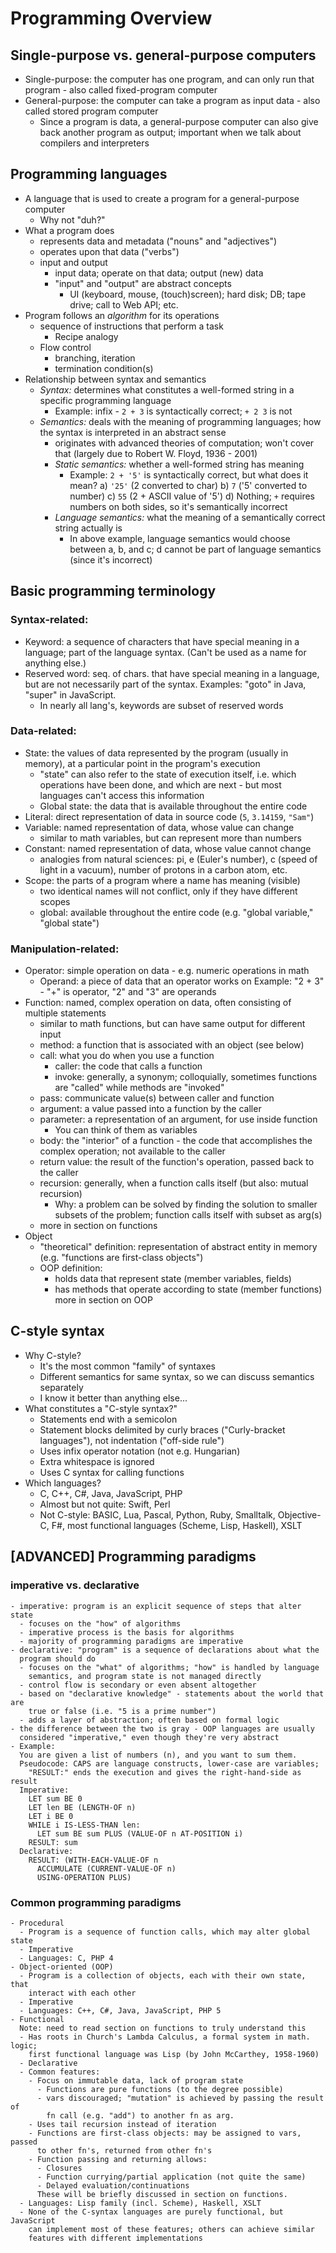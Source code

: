 # Programming Overview #
## Single-purpose vs. general-purpose computers
  - Single-purpose: the computer has one program, and can only run that
    program - also called fixed-program computer
  - General-purpose: the computer can take a program as input data - also
    called stored program computer
    - Since a program is data, a general-purpose computer can also give
      back another program as output; important when we talk about compilers
      and interpreters
## Programming languages
  - A language that is used to create a program for a general-purpose computer
    - Why not "duh?"
  - What a program does
    - represents data and metadata ("nouns" and "adjectives")
    - operates upon that data ("verbs")
    - input and output
      - input data; operate on that data; output (new) data
      - "input" and "output" are abstract concepts
        - UI (keyboard, mouse, (touch)screen); hard disk; DB; tape drive;
          call to Web API; etc.
  - Program follows an *algorithm* for its operations
    - sequence of instructions that perform a task
      - Recipe analogy
    - Flow control
      - branching, iteration
      - termination condition(s)
  - Relationship between syntax and semantics
    - *Syntax:* determines what constitutes a well-formed string in a specific
      programming language
      - Example: infix - `2 + 3` is syntactically correct; `+ 2 3` is not
    - *Semantics:* deals with the meaning of programming languages; how the
      syntax is interpreted in an abstract sense
      - originates with advanced theories of computation; won't cover that
        (largely due to Robert W. Floyd, 1936 - 2001)
      - *Static semantics:* whether a well-formed string has meaning
        - Example: `2 + '5'` is syntactically correct, but what does it mean?
          a) `'25'` (2 converted to char)
          b) `7` ('5' converted to number)
          c) `55` (2 + ASCII value of '5')
          d) Nothing; `+` requires numbers on both sides, so it's semantically
             incorrect
      - *Language semantics:* what the meaning of a semantically correct string
        actually is
        - In above example, language semantics would choose between a, b, and
          c; d cannot be part of language semantics (since it's incorrect)

## Basic programming terminology
### Syntax-related:
  - Keyword: a sequence of characters that have special meaning in a language;
    part of the language syntax. (Can't be used as a name for anything else.)
  - Reserved word: seq. of chars. that have special meaning in a language,
    but are not necessarily part of the syntax. Examples: "goto" in Java,
    "super" in JavaScript.
    - In nearly all lang's, keywords are subset of reserved words
### Data-related:
  - State: the values of data represented by the program (usually in memory),
    at a particular point in the program's execution
    - "state" can also refer to the state of execution itself, i.e. which
      operations have been done, and which are next - but most languages can't
      access this information
    - Global state: the data that is available throughout the entire code
  - Literal: direct representation of data in source code (`5`, `3.14159`, `"Sam"`)
  - Variable: named representation of data, whose value can change
    - similar to math variables, but can represent more than numbers
  - Constant: named representation of data, whose value cannot change
    - analogies from natural sciences: pi, e (Euler's number), c (speed of
      light in a vacuum), number of protons in a carbon atom, etc.
  - Scope: the parts of a program where a name has meaning (visible)
    - two identical names will not conflict, only if they have different scopes
    - global: available throughout the entire code (e.g. "global variable,"
      "global state")
### Manipulation-related:
  - Operator: simple operation on data - e.g. numeric operations in math
    - Operand: a piece of data that an operator works on
      Example: "2 + 3" - "+" is operator, "2" and "3" are operands
  - Function: named, complex operation on data, often consisting of multiple
    statements
    - similar to math functions, but can have same output for different input
    - method: a function that is associated with an object (see below)
    - call: what you do when you use a function
      - caller: the code that calls a function
      - invoke: generally, a synonym; colloquially, sometimes functions are
        "called" while methods are "invoked"
    - pass: communicate value(s) between caller and function
    - argument: a value passed into a function by the caller
    - parameter: a representation of an argument, for use inside function
      - You can think of them as variables
    - body: the "interior" of a function - the code that accomplishes the
      complex operation; not available to the caller
    - return value: the result of the function's operation, passed back to
      the caller
    - recursion: generally, when a function calls itself (but also: mutual
      recursion)
      - Why: a problem can be solved by finding the solution to smaller
        subsets of the problem; function calls itself with subset as arg(s)
    - more in section on functions
  - Object
    - "theoretical" definition: representation of abstract entity in memory
      (e.g. "functions are first-class objects")
    - OOP definition:
      - holds data that represent state (member variables, fields)
      - has methods that operate according to state (member functions)
      more in section on OOP

## C-style syntax
  - Why C-style?
    - It's the most common "family" of syntaxes
    - Different semantics for same syntax, so we can discuss semantics
      separately
    - I know it better than anything else...
  - What constitutes a "C-style syntax?"
    - Statements end with a semicolon
    - Statement blocks delimited by curly braces ("Curly-bracket languages"),
      not indentation ("off-side rule")
    - Uses infix operator notation (not e.g. Hungarian)
    - Extra whitespace is ignored
    - Uses C syntax for calling functions
  - Which languages?
    - C, C++, C#, Java, JavaScript, PHP
    - Almost but not quite: Swift, Perl
    - Not C-style: BASIC, Lua, Pascal, Python, Ruby, Smalltalk, Objective-C,
      F#, most functional languages (Scheme, Lisp, Haskell), XSLT

## [ADVANCED] Programming paradigms

### imperative vs. declarative
    - imperative: program is an explicit sequence of steps that alter state
      - focuses on the "how" of algorithms
      - imperative process is the basis for algorithms
      - majority of programming paradigms are imperative
    - declarative: "program" is a sequence of declarations about what the
      program should do
      - focuses on the "what" of algorithms; "how" is handled by language
        semantics, and program state is not managed directly
      - control flow is secondary or even absent altogether
      - based on "declarative knowledge" - statements about the world that are
        true or false (i.e. "5 is a prime number")
      - adds a layer of abstraction; often based on formal logic
    - the difference between the two is gray - OOP languages are usually
      considered "imperative," even though they're very abstract
    - Example:
      You are given a list of numbers (n), and you want to sum them.
      Pseudocode: CAPS are language constructs, lower-case are variables;
        "RESULT:" ends the execution and gives the right-hand-side as result
      Imperative:
        LET sum BE 0
        LET len BE (LENGTH-OF n)
        LET i BE 0
        WHILE i IS-LESS-THAN len:
          LET sum BE sum PLUS (VALUE-OF n AT-POSITION i)
        RESULT: sum
      Declarative:
        RESULT: (WITH-EACH-VALUE-OF n
          ACCUMULATE (CURRENT-VALUE-OF n)
          USING-OPERATION PLUS)

### Common programming paradigms
    - Procedural
      - Program is a sequence of function calls, which may alter global state
      - Imperative
      - Languages: C, PHP 4
    - Object-oriented (OOP)
      - Program is a collection of objects, each with their own state, that
        interact with each other
      - Imperative
      - Languages: C++, C#, Java, JavaScript, PHP 5
    - Functional
      Note: need to read section on functions to truly understand this
      - Has roots in Church's Lambda Calculus, a formal system in math. logic;
        first functional language was Lisp (by John McCarthey, 1958-1960)
      - Declarative
      - Common features:
        - Focus on immutable data, lack of program state
          - Functions are pure functions (to the degree possible)
          - vars discouraged; "mutation" is achieved by passing the result of
            fn call (e.g. "add") to another fn as arg.
        - Uses tail recursion instead of iteration
        - Functions are first-class objects: may be assigned to vars, passed
          to other fn's, returned from other fn's
        - Function passing and returning allows:
          - Closures
          - Function currying/partial application (not quite the same)
          - Delayed evaluation/continuations
          These will be briefly discussed in section on functions.
      - Languages: Lisp family (incl. Scheme), Haskell, XSLT
      - None of the C-syntax languages are purely functional, but JavaScript
        can implement most of these features; others can achieve similar
        features with different implementations
